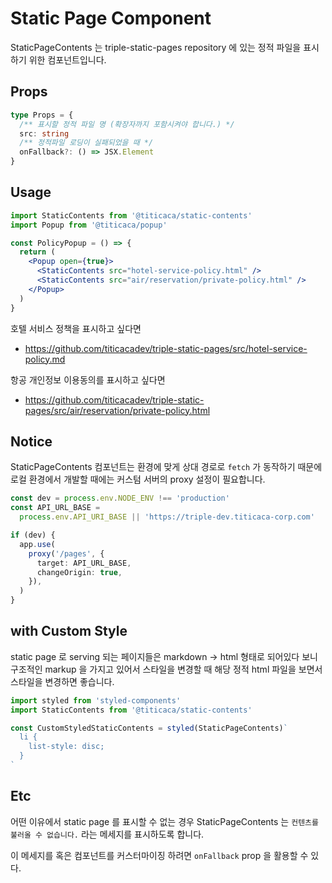 # Static Page Component

StaticPageContents 는 triple-static-pages repository 에 있는 정적 파일을 표시하기 위한 컴포넌트입니다.

## Props

```ts
type Props = {
  /** 표시할 정적 파일 명 (확장자까지 포함시켜야 합니다.) */
  src: string
  /** 정적파일 로딩이 실패되었을 때 */
  onFallback?: () => JSX.Element
}
```

## Usage

```jsx
import StaticContents from '@titicaca/static-contents'
import Popup from '@titicaca/popup'

const PolicyPopup = () => {
  return (
    <Popup open={true}>
      <StaticContents src="hotel-service-policy.html" />
      <StaticContents src="air/reservation/private-policy.html" />
    </Popup>
  )
}
```

호텔 서비스 정책을 표시하고 싶다면

   <StaticContents src="hotel-service-policy.html" />

- <https://github.com/titicacadev/triple-static-pages/src/hotel-service-policy.md>

항공 개인정보 이용동의를 표시하고 싶다면

   <StaticContents src="air/reservation/private-policy.html">

- <https://github.com/titicacadev/triple-static-pages/src/air/reservation/private-policy.html>

## Notice

StaticPageContents 컴포넌트는 환경에 맞게 상대 경로로 `fetch` 가 동작하기 때문에 로컬 환경에서 개발할 때에는 커스텀 서버의 proxy 설정이 필요합니다.

```ts
const dev = process.env.NODE_ENV !== 'production'
const API_URL_BASE =
  process.env.API_URI_BASE || 'https://triple-dev.titicaca-corp.com'

if (dev) {
  app.use(
    proxy('/pages', {
      target: API_URL_BASE,
      changeOrigin: true,
    }),
  )
}
```

## with Custom Style

static page 로 serving 되는 페이지들은 markdown -> html 형태로 되어있다 보니 구조적인 markup 을 가지고 있어서
스타일을 변경할 때 해당 정적 html 파일을 보면서 스타일을 변경하면 좋습니다.

```jsx
import styled from 'styled-components'
import StaticContents from '@titicaca/static-contents'

const CustomStyledStaticContents = styled(StaticPageContents)`
  li {
    list-style: disc;
  }
`
```

## Etc

어떤 이유에서 static page 를 표시할 수 없는 경우 StaticPageContents 는 `컨텐츠를 불러올 수 없습니다.` 라는 메세지를 표시하도록 합니다.

이 메세지를 혹은 컴포넌트를 커스터마이징 하려면 `onFallback` prop 을 활용할 수 있다.
